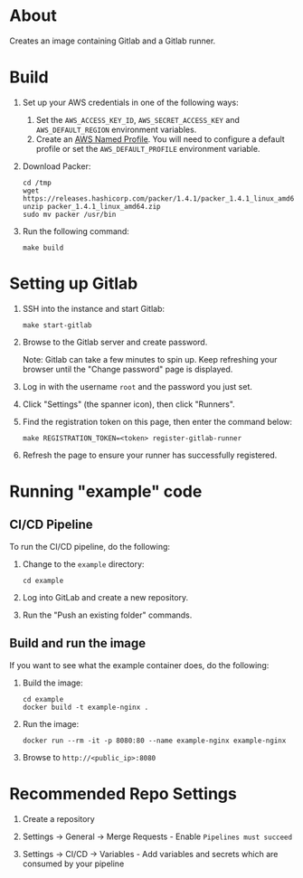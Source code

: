 # About

Creates an image containing Gitlab and a Gitlab runner. 

# Build

1. Set up your AWS credentials in one of the following ways:
	1. Set the `AWS_ACCESS_KEY_ID`, `AWS_SECRET_ACCESS_KEY` and `AWS_DEFAULT_REGION` environment variables.
	2. Create an [AWS Named Profile](https://docs.aws.amazon.com/cli/latest/userguide/cli-configure-profiles.html). You will need to configure a default profile or set the `AWS_DEFAULT_PROFILE` environment variable.

2. Download Packer:

    ```
    cd /tmp
    wget https://releases.hashicorp.com/packer/1.4.1/packer_1.4.1_linux_amd64.zip
    unzip packer_1.4.1_linux_amd64.zip
    sudo mv packer /usr/bin
    ```        

3. Run the following command:

	```
	make build
	```

# Setting up Gitlab

1. SSH into the instance and start Gitlab: 

	```
	make start-gitlab
	```

2. Browse to the Gitlab server and create password.

	Note: Gitlab can take a few minutes to spin up. Keep refreshing your browser until the "Change password" page is displayed.

3. Log in with the username `root` and the password you just set.

4. Click "Settings" (the spanner icon), then click "Runners".

5. Find the registration token on this page, then enter the command below:

	```
	make REGISTRATION_TOKEN=<token> register-gitlab-runner
	```

6. Refresh the page to ensure your runner has successfully registered.

# Running "example" code
## CI/CD Pipeline

To run the CI/CD pipeline, do the following:

1. Change to the `example` directory:

	```
	cd example
	```

2. Log into GitLab and create a new repository.

3. Run the "Push an existing folder" commands.

## Build and run the image

If you want to see what the example container does, do the following:

1. Build the image:

	```
	cd example
	docker build -t example-nginx .
	```

2. Run the image:

	```
	docker run --rm -it -p 8080:80 --name example-nginx example-nginx
	```

3. Browse to `http://<public_ip>:8080`

# Recommended Repo Settings

1. Create a repository

2. Settings -> General -> Merge Requests - Enable `Pipelines must succeed`

3. Settings -> CI/CD -> Variables - Add variables and secrets which are consumed by your pipeline